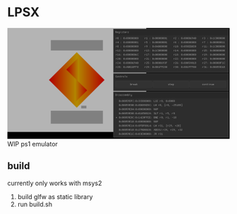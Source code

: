 # LPSX
![](screenshot.png)
WIP ps1 emulator


## build
currently only works with msys2
1. build glfw as static library
2. run build.sh
